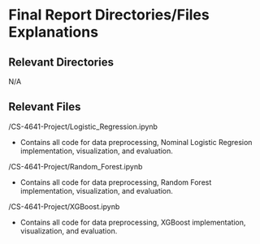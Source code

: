 # Final Report Directories/Files Explanations

## Relevant Directories
N/A

## Relevant Files
/CS-4641-Project/Logistic_Regression.ipynb
- Contains all code for data preprocessing, Nominal Logistic Regresion implementation, visualization, and evaluation.
  
/CS-4641-Project/Random_Forest.ipynb
- Contains all code for data preprocessing, Random Forest implementation, visualization, and evaluation.

/CS-4641-Project/XGBoost.ipynb
- Contains all code for data preprocessing, XGBoost implementation, visualization, and evaluation. 

